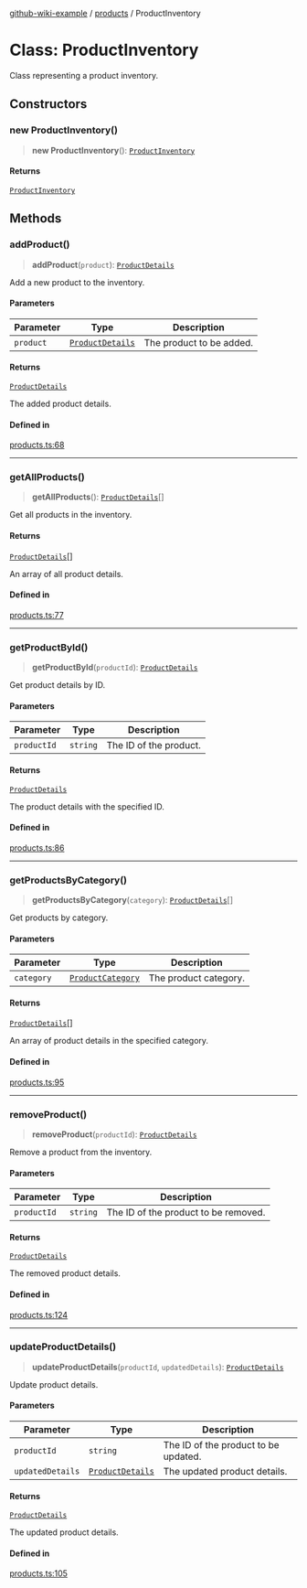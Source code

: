 [github-wiki-example](../wiki/Home) / [products](../wiki/products) / ProductInventory

# Class: ProductInventory

Class representing a product inventory.

## Constructors

### new ProductInventory()

> **new ProductInventory**(): [`ProductInventory`](../wiki/products.Class.ProductInventory)

#### Returns

[`ProductInventory`](../wiki/products.Class.ProductInventory)

## Methods

### addProduct()

> **addProduct**(`product`): [`ProductDetails`](../wiki/products.Interface.ProductDetails)

Add a new product to the inventory.

#### Parameters

| Parameter | Type | Description |
| ------ | ------ | ------ |
| `product` | [`ProductDetails`](../wiki/products.Interface.ProductDetails) | The product to be added. |

#### Returns

[`ProductDetails`](../wiki/products.Interface.ProductDetails)

The added product details.

#### Defined in

[products.ts:68](https://github.com/typedoc2md/dummy-typescript-api/blob/main/src/products.ts#L68)

***

### getAllProducts()

> **getAllProducts**(): [`ProductDetails`](../wiki/products.Interface.ProductDetails)[]

Get all products in the inventory.

#### Returns

[`ProductDetails`](../wiki/products.Interface.ProductDetails)[]

An array of all product details.

#### Defined in

[products.ts:77](https://github.com/typedoc2md/dummy-typescript-api/blob/main/src/products.ts#L77)

***

### getProductById()

> **getProductById**(`productId`): [`ProductDetails`](../wiki/products.Interface.ProductDetails)

Get product details by ID.

#### Parameters

| Parameter | Type | Description |
| ------ | ------ | ------ |
| `productId` | `string` | The ID of the product. |

#### Returns

[`ProductDetails`](../wiki/products.Interface.ProductDetails)

The product details with the specified ID.

#### Defined in

[products.ts:86](https://github.com/typedoc2md/dummy-typescript-api/blob/main/src/products.ts#L86)

***

### getProductsByCategory()

> **getProductsByCategory**(`category`): [`ProductDetails`](../wiki/products.Interface.ProductDetails)[]

Get products by category.

#### Parameters

| Parameter | Type | Description |
| ------ | ------ | ------ |
| `category` | [`ProductCategory`](../wiki/products.Enumeration.ProductCategory) | The product category. |

#### Returns

[`ProductDetails`](../wiki/products.Interface.ProductDetails)[]

An array of product details in the specified category.

#### Defined in

[products.ts:95](https://github.com/typedoc2md/dummy-typescript-api/blob/main/src/products.ts#L95)

***

### removeProduct()

> **removeProduct**(`productId`): [`ProductDetails`](../wiki/products.Interface.ProductDetails)

Remove a product from the inventory.

#### Parameters

| Parameter | Type | Description |
| ------ | ------ | ------ |
| `productId` | `string` | The ID of the product to be removed. |

#### Returns

[`ProductDetails`](../wiki/products.Interface.ProductDetails)

The removed product details.

#### Defined in

[products.ts:124](https://github.com/typedoc2md/dummy-typescript-api/blob/main/src/products.ts#L124)

***

### updateProductDetails()

> **updateProductDetails**(`productId`, `updatedDetails`): [`ProductDetails`](../wiki/products.Interface.ProductDetails)

Update product details.

#### Parameters

| Parameter | Type | Description |
| ------ | ------ | ------ |
| `productId` | `string` | The ID of the product to be updated. |
| `updatedDetails` | [`ProductDetails`](../wiki/products.Interface.ProductDetails) | The updated product details. |

#### Returns

[`ProductDetails`](../wiki/products.Interface.ProductDetails)

The updated product details.

#### Defined in

[products.ts:105](https://github.com/typedoc2md/dummy-typescript-api/blob/main/src/products.ts#L105)
